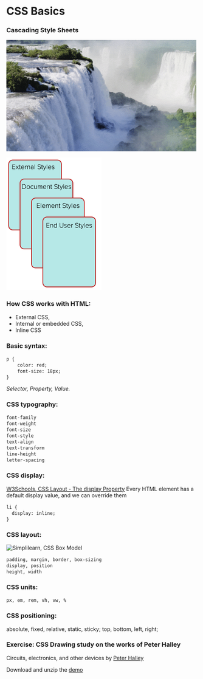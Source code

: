 # CSS Basics

### Cascading Style Sheets

![Cascading waterfall](/_assets/img/cascading-water.gif)

![Cascading style diagram](/_assets/img/cascading-style.png)


### How CSS works with HTML:

- External CSS, 
- Internal or embedded CSS,
- Inline CSS

### Basic syntax:
```
p {
    color: red;
    font-size: 18px;
}
```
*Selector, Property, Value.*


### CSS typography:
```
font-family
font-weight
font-size
font-style
text-align
text-transform
line-height
letter-spacing
```


### CSS display:
[W3Schools, CSS Layout - The display Property](https://www.w3schools.com/css/css_display_visibility.asp)
Every HTML element has a default display value, and we can override them

```
li {
  display: inline;
}
```
### CSS layout:
![Simplilearn, CSS Box Model](https://www.simplilearn.com/ice9/free_resources_article_thumb/CSS-Box-Model.png)
```
padding, margin, border, box-sizing 
display, position
height, width
```

### CSS units:

```
px, em, rem, vh, vw, %
```

### CSS positioning:
absolute, fixed, relative, static, sticky;
top, bottom, left, right;

### Exercise: CSS Drawing study on the works of Peter Halley
Circuits, electronics, and other devices by [Peter Halley](https://www.peterhalley.com/2010s)

Download and unzip the [demo](/_assets/peter-halley.html.zip)
